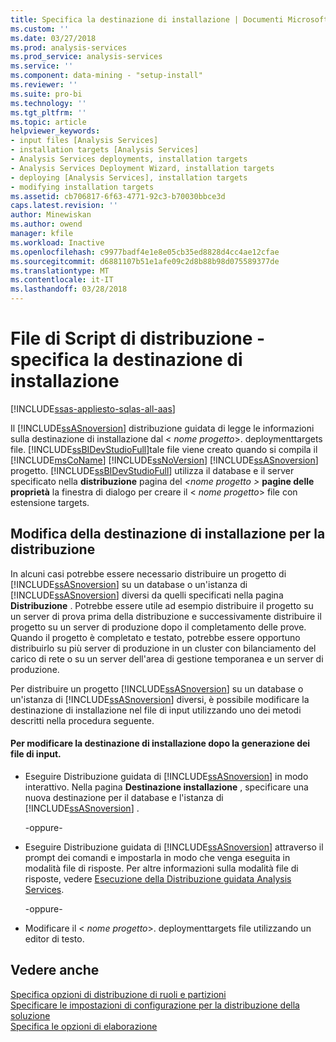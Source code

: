 ```yaml
---
title: Specifica la destinazione di installazione | Documenti Microsoft
ms.custom: ''
ms.date: 03/27/2018
ms.prod: analysis-services
ms.prod_service: analysis-services
ms.service: ''
ms.component: data-mining - "setup-install"
ms.reviewer: ''
ms.suite: pro-bi
ms.technology: ''
ms.tgt_pltfrm: ''
ms.topic: article
helpviewer_keywords:
- input files [Analysis Services]
- installation targets [Analysis Services]
- Analysis Services deployments, installation targets
- Analysis Services Deployment Wizard, installation targets
- deploying [Analysis Services], installation targets
- modifying installation targets
ms.assetid: cb706817-6f63-4771-92c3-b70030bbce3d
caps.latest.revision: ''
author: Minewiskan
ms.author: owend
manager: kfile
ms.workload: Inactive
ms.openlocfilehash: c9977badf4e1e8e05cb35ed8828d4cc4ae12cfae
ms.sourcegitcommit: d6881107b51e1afe09c2d8b88b98d075589377de
ms.translationtype: MT
ms.contentlocale: it-IT
ms.lasthandoff: 03/28/2018
---
```

# <a name="deployment-script-files---specifying-the-installation-target"></a>File di Script di distribuzione - specifica la destinazione di installazione
[!INCLUDE[ssas-appliesto-sqlas-all-aas](../../includes/ssas-appliesto-sqlas-all-aas.md)]

  Il [!INCLUDE[ssASnoversion](../../includes/ssasnoversion-md.md)] distribuzione guidata di legge le informazioni sulla destinazione di installazione dal \< *nome progetto*>. deploymenttargets file. [!INCLUDE[ssBIDevStudioFull](../../includes/ssbidevstudiofull-md.md)]tale file viene creato quando si compila il [!INCLUDE[msCoName](../../includes/msconame-md.md)] [!INCLUDE[ssNoVersion](../../includes/ssnoversion-md.md)] [!INCLUDE[ssASnoversion](../../includes/ssasnoversion-md.md)] progetto. [!INCLUDE[ssBIDevStudioFull](../../includes/ssbidevstudiofull-md.md)] utilizza il database e il server specificato nella **distribuzione** pagina del  *\<nome progetto >* **pagine delle proprietà** la finestra di dialogo per creare il \< *nome progetto*> file con estensione targets.  
  
## <a name="modifying-the-installation-target-for-deployment"></a>Modifica della destinazione di installazione per la distribuzione  
 In alcuni casi potrebbe essere necessario distribuire un progetto di [!INCLUDE[ssASnoversion](../../includes/ssasnoversion-md.md)] su un database o un'istanza di [!INCLUDE[ssASnoversion](../../includes/ssasnoversion-md.md)] diversi da quelli specificati nella pagina **Distribuzione** . Potrebbe essere utile ad esempio distribuire il progetto su un server di prova prima della distribuzione e successivamente distribuire il progetto su un server di produzione dopo il completamento delle prove. Quando il progetto è completato e testato, potrebbe essere opportuno distribuirlo su più server di produzione in un cluster con bilanciamento del carico di rete o su un server dell'area di gestione temporanea e un server di produzione.  
  
 Per distribuire un progetto [!INCLUDE[ssASnoversion](../../includes/ssasnoversion-md.md)] su un database o un'istanza di [!INCLUDE[ssASnoversion](../../includes/ssasnoversion-md.md)] diversi, è possibile modificare la destinazione di installazione nel file di input utilizzando uno dei metodi descritti nella procedura seguente.  
  
#### <a name="to-change-the-installation-target-after-the-input-files-have-been-generated"></a>Per modificare la destinazione di installazione dopo la generazione dei file di input.  
  
-   Eseguire Distribuzione guidata di [!INCLUDE[ssASnoversion](../../includes/ssasnoversion-md.md)] in modo interattivo. Nella pagina **Destinazione installazione** , specificare una nuova destinazione per il database e l'istanza di [!INCLUDE[ssASnoversion](../../includes/ssasnoversion-md.md)] .  
  
     -oppure-  
  
-   Eseguire Distribuzione guidata di [!INCLUDE[ssASnoversion](../../includes/ssasnoversion-md.md)] attraverso il prompt dei comandi e impostarla in modo che venga eseguita in modalità file di risposte. Per altre informazioni sulla modalità file di risposte, vedere [Esecuzione della Distribuzione guidata Analysis Services](../../analysis-services/multidimensional-models/running-the-analysis-services-deployment-wizard.md).  
  
     -oppure-  
  
-   Modificare il \< *nome progetto*>. deploymenttargets file utilizzando un editor di testo.  
  
## <a name="see-also"></a>Vedere anche  
 [Specifica opzioni di distribuzione di ruoli e partizioni](../../analysis-services/multidimensional-models/deployment-script-files-partition-and-role-deployment-options.md)   
 [Specificare le impostazioni di configurazione per la distribuzione della soluzione](../../analysis-services/multidimensional-models/deployment-script-files-solution-deployment-config-settings.md)   
 [Specifica le opzioni di elaborazione](../../analysis-services/multidimensional-models/deployment-script-files-specifying-processing-options.md)  
  
  
